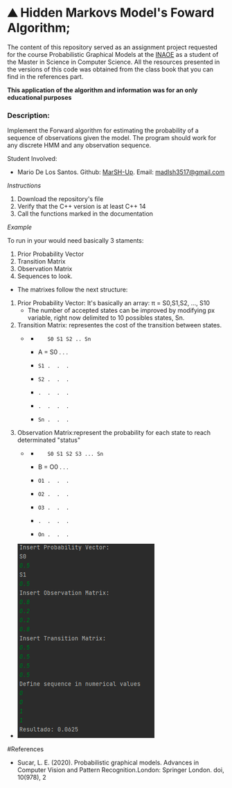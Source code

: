 <h1>&#9968 Hidden Markovs Model's Foward Algorithm;</h1>

The content of this repository served as an assignment project requested for the course Probabilistic Graphical Models at the <a href="https://www.inaoep.mx/">INAOE</a> as a student of the Master in Science in Computer Science. All the resources presented in the versions of this code was obtained from the class book that you can find in the references part. 

<strong>This application of the algorithm and information was for an only educational purposes</strong>

<h3>Description:</h3> Implement the Forward algorithm for estimating the probability of a sequence of observations given the model. The program should work for any discrete HMM and any observation sequence.

Student Involved:
- Mario De Los Santos. Github: <a href="https://github.com/MarSH-Up">MarSH-Up</a>. Email: madlsh3517@gmail.com


<em>Instructions</em>
1. Download the repository's file
2. Verify that the C++ version is at least C++ 14
3. Call the functions marked in the documentation


<em>Example</em>

To run in your would need basically 3 staments:
1. Prior Probability Vector
2. Transition Matrix
3. Observation Matrix
4. Sequences to look.

- The matrixes follow the next structure:
1. Prior Probability Vector: It's basically an array: 
        π = S0,S1,S2, ..., S10
    - The number of accepted states can be improved by modifying px variable, right now delimited to 10 possibles states, Sn.
2. Transition Matrix: representes the cost of the transition between states.
    -    *        S0 S1 S2 .. Sn
         * A = S0 .  .  .
         *     S1 .  .  .
         *     S2 .  .  .
         *     .  .  .  .
         *     .  .  .  .
         *     Sn .  .  .
3. Observation Matrix:represent the probability for each state to reach determinated "status"
    -   *        S0 S1 S2 S3 ... Sn
        * B = O0 .  .  .
        *     O1 .  .  .
        *     O2 .  .  .
        *     O3 .  .  .
        *     .  .  .  .
        *     On .  .  .
- ![Console example](Console_example.PNG)

#References
-  Sucar, L. E. (2020). Probabilistic graphical models. Advances in Computer Vision and Pattern Recognition.London: Springer London. doi, 10(978), 2
